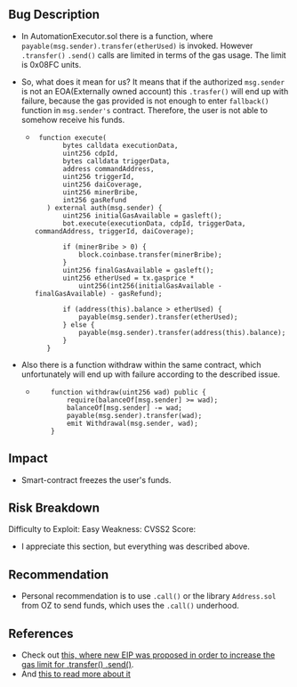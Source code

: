 ## Bug Description

- In AutomationExecutor.sol there is a function, where `payable(msg.sender).transfer(etherUsed)` is invoked. However `.transfer()` `.send()` calls are limited in terms of the gas usage. The limit is 0x08FC units. 

- So, what does it mean for us? It means that if the authorized `msg.sender` is not an EOA(Externally owned account) this `.trasfer()` will end up with failure, because the gas provided is not enough to enter `fallback()` function in `msg.sender's` contract. Therefore, the user is not able to somehow receive his funds. 

  -  ```Solidity
      function execute(
            bytes calldata executionData,
            uint256 cdpId,
            bytes calldata triggerData,
            address commandAddress,
            uint256 triggerId,
            uint256 daiCoverage,
            uint256 minerBribe,
            int256 gasRefund
        ) external auth(msg.sender) {
            uint256 initialGasAvailable = gasleft();
            bot.execute(executionData, cdpId, triggerData, commandAddress, triggerId, daiCoverage);

            if (minerBribe > 0) {
                block.coinbase.transfer(minerBribe);
            }
            uint256 finalGasAvailable = gasleft();
            uint256 etherUsed = tx.gasprice *
                uint256(int256(initialGasAvailable - finalGasAvailable) - gasRefund);

            if (address(this).balance > etherUsed) {
                payable(msg.sender).transfer(etherUsed);
            } else {
                payable(msg.sender).transfer(address(this).balance);
            }
        }

- Also there is a function withdraw within the same contract, which unfortunately will end up with failure according to the described issue.
  - ```Solidity
        function withdraw(uint256 wad) public {
            require(balanceOf[msg.sender] >= wad);
            balanceOf[msg.sender] -= wad;
            payable(msg.sender).transfer(wad);
            emit Withdrawal(msg.sender, wad);
        }

## Impact
  - Smart-contract freezes the user's funds. 

## Risk Breakdown
Difficulty to Exploit: Easy
Weakness:
CVSS2 Score:
- I appreciate this section, but everything was described above. 

## Recommendation
- Personal recommendation is to use `.call()` or the library `Address.sol` from OZ to send funds, which uses the `.call()` underhood. 
  
## References

  - Check out [this, where new EIP was proposed in order to increase the gas limit for .transfer() .send()](https://github.com/ethereum/solidity/issues/4630#event-1764469844). 
  - And [this to read more about it](https://ethereum.stackexchange.com/questions/28759/transfer-to-contract-fails)
